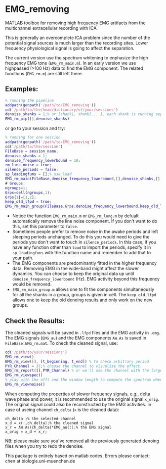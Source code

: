 # EMG_removing
MATLAB toolbox for removing high frequency EMG artifacts from the multichannel extracellular recording with ICA.

This is generally an overcomplete ICA problem since the number of the potential signal sources is much larger than the recording sites. Lower frequency physiological signal is going to affect the separation.

The current version use the spectrum whitening to enphasize the high frequency EMG tone (`EMG_rm_main.m`).
In an early version we use highpassed (>100 Hz) data to find the EMG component. The related functions (`ÈMG_rm.m`) are still left there.

## Examples:

```matlab
% running the pipeline
addpath(genpath('/path/to/EMG_removing'))
cd('/path/to/the/head/dictionary/of/your/sessions')
denoise_shanks = 1;% or [shank1, shank2....], each shank is running separately 
EMG_rm_pip([],denoise_shanks)
```

or go to your session and try:

```matlab
% running for one session
addpath(genpath('/path/to/EMG_removing'))
cd('/path/to/the/session')
FileBase = session_name;
denoise_shanks = 1;
denoise_frequency_lowerbound = 10;
rm_line_noise = true; 
silence_periods = false;
sp_loadingfuns = [];% use load
EMG_rm_main(FileBase,denoise_frequency_lowerbound,[],denoise_shanks,[],silence_periods,sp_loadingfuns,rm_line_noise)
# Groups:
ngroups=1;
Grps=cell(ngroups,1);
Grps{1}=[1,2];
keep_old_lfpd = true;
EMG_rm_main_group(FileBase,Grps,denoise_frequency_lowerbound,keep_old_lfpd,[],[],silence_periods,sp_loadingfuns,rm_line_noise)
```

- Notice the function `EMG_rm_main.m` or `EMG_rm_long.m` by defualt automatically remove the line noise component. If you don't want to do this, set this parameter to `false`. 
- Sometimes people prefer to remove noise in the awake periods and left sleeping periods unchanged. To do this you would need to give the periods you don't want to touch in `silence_periods`. In this case, if you have any function other than `load` to import the periods, specify it in `sp_loadingfuns` with the function name and remember to add that to your path. 
- The EMG components are predominantly fitted in the higher frequency data. Removing EMG in the wide-band might affect the slower dynamics. You can choose to keep the original data up until `denoise_frequency_lowerbound` (Hz). EMG activity beyond this frequency would be removed. 
- `EMG_rm_main_group.m` allows one to fit the components simultaneously for all the shanks in a group, groups is given in cell. The `keep_old_lfpd` allows one to keep the old denoing results and only work on the new groups. 

## Check the Results:
The cleaned signals will be saved in `.lfpd` files and the EMG activity in `.emg`. The EMG signals (`EMG_au`) and the EMG components `AW.As` is saved in `FileBase.EMG_rm.mat`. To check the cleaned signal, use:

```matlab
cd('/path/to/your/sessions')
EMG_rm_view()
EMG_rm_view([], [t_beginning, t_end]) % to check arbitrary period
PYR_Channel = 37;% choose the channel to visualize the effect. 
EMG_rm_report([],PYR_Channel) % or we'll use the channel with the largest ripple power.
EMG_rm_viewspec()
% play with the nfft and the window length to compute the spectrum when you have a long file. 
EMG_rm_viewnoise()
```
When computing the properties of slower frequency signals, e.g., delta wave phase and power, it is recommended to use the original signal `x_orig`. The original signal could also be reconstructed by the EMG activities. In case of useing channel `ch_delta` (`x` is the cleaned data):

```
ch_delta ;% the selected channel
x_d = x(:,ch_delta);% the cleaned signal
x_r = AW.As(ch_delta)*EMG_au(:);% the EMG signal
x_orig = x_d + x_r;
```

NB: please make sure you've removed all the previously generated denoing files when you try to redo the denoise. 

This package is entirely based on matlab codes. Errors please contact: chen at biologie.uni-muenchen.de
